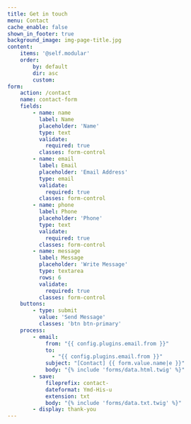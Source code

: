 ```yaml
---
title: Get in touch
menu: Contact
cache_enable: false
shown_in_footer: true
background_image: img-page-title.jpg
content:
    items: '@self.modular'
    order:
        by: default
        dir: asc
        custom:
form:
    action: /contact
    name: contact-form
    fields:
        - name: name
          label: Name
          placeholder: 'Name'
          type: text
          validate:
            required: true
          classes: form-control
        - name: email
          label: Email
          placeholder: 'Email Address'
          type: email
          validate:
            required: true
          classes: form-control
        - name: phone
          label: Phone
          placeholder: 'Phone'
          type: text
          validate:
            required: true
          classes: form-control
        - name: message
          label: Message
          placeholder: 'Write Message'
          type: textarea
          rows: 6
          validate:
            required: true
          classes: form-control
    buttons:
        - type: submit
          value: 'Send Message'
          classes: 'btn btn-primary'
    process:
        - email:
            from: "{{ config.plugins.email.from }}"
            to:
              - "{{ config.plugins.email.from }}"
            subject: "[Contact] {{ form.value.name|e }}"
            body: "{% include 'forms/data.html.twig' %}"
        - save:
            fileprefix: contact-
            dateformat: Ymd-His-u
            extension: txt
            body: "{% include 'forms/data.txt.twig' %}"
        - display: thank-you
---
```

